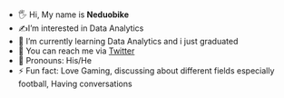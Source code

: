 - 🖐️ Hi, My name is **Neduobike**
- ✍️I’m interested in Data Analytics
- 🧠 I’m currently learning Data Analytics and i just graduated
- 💬 You can reach me via [Twitter](https://www.twitter.com/ObikeNedu)
- 👀 Pronouns: His/He
- ⚡ Fun fact: Love Gaming, discussing about different fields especially football, Having conversations
